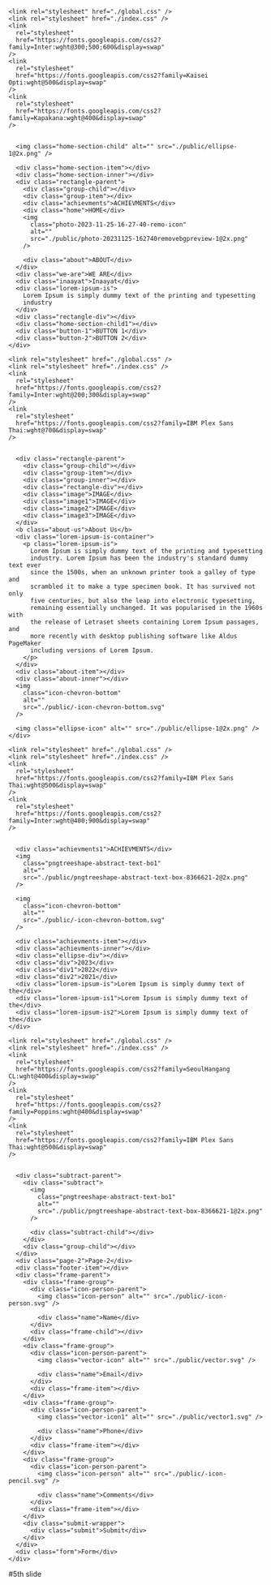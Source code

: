 <!DOCTYPE html>
<html>
  <head>
    <meta charset="utf-8" />
    <meta name="viewport" content="initial-scale=1, width=device-width" />

    <link rel="stylesheet" href="./global.css" />
    <link rel="stylesheet" href="./index.css" />
    <link
      rel="stylesheet"
      href="https://fonts.googleapis.com/css2?family=Inter:wght@300;500;600&display=swap"
    />
    <link
      rel="stylesheet"
      href="https://fonts.googleapis.com/css2?family=Kaisei Opti:wght@500&display=swap"
    />
    <link
      rel="stylesheet"
      href="https://fonts.googleapis.com/css2?family=Kapakana:wght@400&display=swap"
    />
  </head>
  <body>
    <div class="home-section">
      <img class="innayat-team-1" alt="" src="./public/innayat-team-1@2x.png" />

      <img class="home-section-child" alt="" src="./public/ellipse-1@2x.png" />

      <div class="home-section-item"></div>
      <div class="home-section-inner"></div>
      <div class="rectangle-parent">
        <div class="group-child"></div>
        <div class="group-item"></div>
        <div class="achievments">ACHIEVMENTS</div>
        <div class="home">HOME</div>
        <img
          class="photo-2023-11-25-16-27-40-remo-icon"
          alt=""
          src="./public/photo-20231125-162740removebgpreview-1@2x.png"
        />

        <div class="about">ABOUT</div>
      </div>
      <div class="we-are">WE ARE</div>
      <div class="inaayat">Inaayat</div>
      <div class="lorem-ipsum-is">
        Lorem Ipsum is simply dummy text of the printing and typesetting
        industry
      </div>
      <div class="rectangle-div"></div>
      <div class="home-section-child1"></div>
      <div class="button-1">BUTTON 1</div>
      <div class="button-2">BUTTON 2</div>
    </div>
  </body>
</html>








<!DOCTYPE html>
<html>
  <head>
    <meta charset="utf-8" />
    <meta name="viewport" content="initial-scale=1, width=device-width" />

    <link rel="stylesheet" href="./global.css" />
    <link rel="stylesheet" href="./index.css" />
    <link
      rel="stylesheet"
      href="https://fonts.googleapis.com/css2?family=Inter:wght@200;300&display=swap"
    />
    <link
      rel="stylesheet"
      href="https://fonts.googleapis.com/css2?family=IBM Plex Sans Thai:wght@700&display=swap"
    />
  </head>
  <body>
    <div class="about">
      <div class="about-child"></div>
      <img class="subtract-icon" alt="" src="./public/subtract.svg" />

      <div class="rectangle-parent">
        <div class="group-child"></div>
        <div class="group-item"></div>
        <div class="group-inner"></div>
        <div class="rectangle-div"></div>
        <div class="image">IMAGE</div>
        <div class="image1">IMAGE</div>
        <div class="image2">IMAGE</div>
        <div class="image3">IMAGE</div>
      </div>
      <b class="about-us">About Us</b>
      <div class="lorem-ipsum-is-container">
        <p class="lorem-ipsum-is">
          Lorem Ipsum is simply dummy text of the printing and typesetting
          industry. Lorem Ipsum has been the industry's standard dummy text ever
          since the 1500s, when an unknown printer took a galley of type and
          scrambled it to make a type specimen book. It has survived not only
          five centuries, but also the leap into electronic typesetting,
          remaining essentially unchanged. It was popularised in the 1960s with
          the release of Letraset sheets containing Lorem Ipsum passages, and
          more recently with desktop publishing software like Aldus PageMaker
          including versions of Lorem Ipsum.
        </p>
      </div>
      <div class="about-item"></div>
      <div class="about-inner"></div>
      <img
        class="icon-chevron-bottom"
        alt=""
        src="./public/-icon-chevron-bottom.svg"
      />

      <img class="ellipse-icon" alt="" src="./public/ellipse-1@2x.png" />
    </div>
  </body>
</html>



<!DOCTYPE html>
<html>
  <head>
    <meta charset="utf-8" />
    <meta name="viewport" content="initial-scale=1, width=device-width" />

    <link rel="stylesheet" href="./global.css" />
    <link rel="stylesheet" href="./index.css" />
    <link
      rel="stylesheet"
      href="https://fonts.googleapis.com/css2?family=IBM Plex Sans Thai:wght@500&display=swap"
    />
    <link
      rel="stylesheet"
      href="https://fonts.googleapis.com/css2?family=Inter:wght@400;900&display=swap"
    />
  </head>
  <body>
    <div class="achievments">
      <div class="achievments-child"></div>
      <img
        class="pngtreeshape-abstract-text-bo"
        alt=""
        src="./public/pngtreeshape-abstract-text-box-8366621-1@2x.png"
      />

      <div class="achievments1">ACHIEVMENTS</div>
      <img
        class="pngtreeshape-abstract-text-bo1"
        alt=""
        src="./public/pngtreeshape-abstract-text-box-8366621-2@2x.png"
      />

      <img
        class="icon-chevron-bottom"
        alt=""
        src="./public/-icon-chevron-bottom.svg"
      />

      <div class="achievments-item"></div>
      <div class="achievments-inner"></div>
      <div class="ellipse-div"></div>
      <div class="div">2023</div>
      <div class="div1">2022</div>
      <div class="div2">2021</div>
      <div class="lorem-ipsum-is">Lorem Ipsum is simply dummy text of the</div>
      <div class="lorem-ipsum-is1">Lorem Ipsum is simply dummy text of the</div>
      <div class="lorem-ipsum-is2">Lorem Ipsum is simply dummy text of the</div>
    </div>
  </body>
</html>









<!DOCTYPE html>
<html>
  <head>
    <meta charset="utf-8" />
    <meta name="viewport" content="initial-scale=1, width=device-width" />

    <link rel="stylesheet" href="./global.css" />
    <link rel="stylesheet" href="./index.css" />
    <link
      rel="stylesheet"
      href="https://fonts.googleapis.com/css2?family=SeoulHangang CL:wght@400&display=swap"
    />
    <link
      rel="stylesheet"
      href="https://fonts.googleapis.com/css2?family=Poppins:wght@400&display=swap"
    />
    <link
      rel="stylesheet"
      href="https://fonts.googleapis.com/css2?family=IBM Plex Sans Thai:wght@500&display=swap"
    />
  </head>
  <body>
    <div class="footer">
      <div class="footer-child"></div>
      <img
        class="pngtreeshape-abstract-text-bo"
        alt=""
        src="./public/pngtreeshape-abstract-text-box-8366621-2@2x.png"
      />

      <div class="subtract-parent">
        <div class="subtract">
          <img
            class="pngtreeshape-abstract-text-bo1"
            alt=""
            src="./public/pngtreeshape-abstract-text-box-8366621-1@2x.png"
          />

          <div class="subtract-child"></div>
        </div>
        <div class="group-child"></div>
      </div>
      <div class="page-2">Page-2</div>
      <div class="footer-item"></div>
      <div class="frame-parent">
        <div class="frame-group">
          <div class="icon-person-parent">
            <img class="icon-person" alt="" src="./public/-icon-person.svg" />

            <div class="name">Name</div>
          </div>
          <div class="frame-child"></div>
        </div>
        <div class="frame-group">
          <div class="icon-person-parent">
            <img class="vector-icon" alt="" src="./public/vector.svg" />

            <div class="name">Email</div>
          </div>
          <div class="frame-item"></div>
        </div>
        <div class="frame-group">
          <div class="icon-person-parent">
            <img class="vector-icon1" alt="" src="./public/vector1.svg" />

            <div class="name">Phone</div>
          </div>
          <div class="frame-item"></div>
        </div>
        <div class="frame-group">
          <div class="icon-person-parent">
            <img class="icon-person" alt="" src="./public/-icon-pencil.svg" />

            <div class="name">Comments</div>
          </div>
          <div class="frame-item"></div>
        </div>
        <div class="submit-wrapper">
          <div class="submit">Submit</div>
        </div>
      </div>
      <div class="form">Form</div>
    </div>
  </body>
</html>






#5th slide

